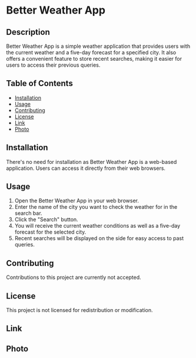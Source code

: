 # Better Weather App

## Description

Better Weather App is a simple weather application that provides users with the current weather and a five-day forecast for a specified city. It also offers a convenient feature to store recent searches, making it easier for users to access their previous queries.

## Table of Contents

- [Installation](#installation)
- [Usage](#usage)
- [Contributing](#contributing)
- [License](#license)
- [Link](#link)
- [Photo](#photo)

## Installation

There's no need for installation as Better Weather App is a web-based application. Users can access it directly from their web browsers.

## Usage

1. Open the Better Weather App in your web browser.
2. Enter the name of the city you want to check the weather for in the search bar.
3. Click the "Search" button.
4. You will receive the current weather conditions as well as a five-day forecast for the selected city.
5. Recent searches will be displayed on the side for easy access to past queries.

## Contributing

Contributions to this project are currently not accepted.

## License

This project is not licensed for redistribution or modification.

## Link

## Photo

